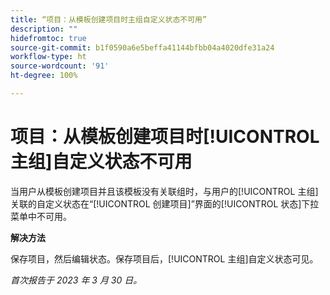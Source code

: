 ```yaml
---
title: “项目：从模板创建项目时主组自定义状态不可用”
description: ""
hidefromtoc: true
source-git-commit: b1f0590a6e5beffa41144bfbb04a4020dfe31a24
workflow-type: ht
source-wordcount: '91'
ht-degree: 100%

---
```



# 项目：从模板创建项目时[!UICONTROL 主组]自定义状态不可用

当用户从模板创建项目并且该模板没有关联组时，与用户的[!UICONTROL 主组]关联的自定义状态在“[!UICONTROL 创建项目]”界面的[!UICONTROL 状态]下拉菜单中不可用。

**解决方法**

保存项目，然后编辑状态。保存项目后，[!UICONTROL 主组]自定义状态可见。

_首次报告于 2023 年 3 月 30 日。_

